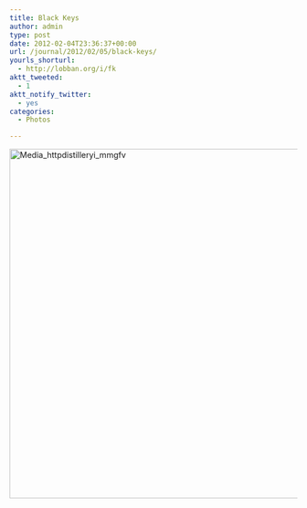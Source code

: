 ```yaml
---
title: Black Keys
author: admin
type: post
date: 2012-02-04T23:36:37+00:00
url: /journal/2012/02/05/black-keys/
yourls_shorturl:
  - http://lobban.org/i/fk
aktt_tweeted:
  - 1
aktt_notify_twitter:
  - yes
categories:
  - Photos

---
```

<div class='posterous_autopost'>
  <a href="http://instagr.am/p/oDXo8/"></p> 
  
  <div class='p_embed p_image_embed'>
    <a href="http://getfile9.posterous.com/getfile/files.posterous.com/nonimage/IAszzFqFodpndGyvxbjsDnHwAhIHnowzzxnExydyBnzxECADuBnheupzJdrw/media_httpdistilleryi_mmgfv.jpg.scaled1000.jpg"><img alt="Media_httpdistilleryi_mmgfv" height="612" src="http://getfile9.posterous.com/getfile/files.posterous.com/nonimage/IAszzFqFodpndGyvxbjsDnHwAhIHnowzzxnExydyBnzxECADuBnheupzJdrw/media_httpdistilleryi_mmgfv.jpg.scaled1000.jpg" width="612" /></a>
  </div>
  
  <p>
    </a></div>